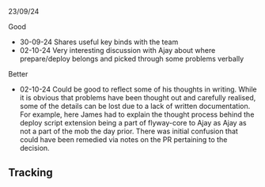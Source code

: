 23/09/24

Good
- 30-09-24 Shares useful key binds with the team
- 02-10-24 Very interesting discussion with Ajay about where prepare/deploy belongs and picked through some problems verbally

Better
- 02-10-24 Could be good to reflect some of his thoughts in writing. While it is obvious that problems have been thought out and carefully realised, some of the details can be lost due to a lack of written documentation. For example, here James had to explain the thought process behind the deploy script extension being a part of flyway-core to Ajay as Ajay as not a part of the mob the day prior. There was initial confusion that could have been remedied via notes on the PR pertaining to the decision.

Tracking
- 